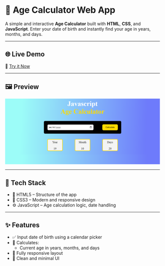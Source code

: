 # 🎂 Age Calculator Web App

A simple and interactive **Age Calculator** built with **HTML**, **CSS**, and **JavaScript**. Enter your date of birth and instantly find your age in years, months, and days.

---

## 🌐 Live Demo

🔗 [Try it Now](https://mubeen2005.github.io/Age-Calculator/)


---

## 🖼️ Preview

![Age-Calculator](Age-Calculator.PNG)  

---

## 🧰 Tech Stack

- 🧱 HTML5 – Structure of the app
- 🎨 CSS3 – Modern and responsive design
- ⚙️ JavaScript – Age calculation logic, date handling

---

## ✨ Features

- ✅ Input date of birth using a calendar picker
- 🧠 Calculates:
  - Current age in years, months, and days
- 📱 Fully responsive layout
- 🎯 Clean and minimal UI
